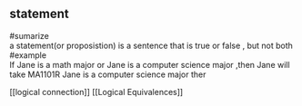 ## statement 
#sumarize  
	 a statement(or proposistion) is a sentence that is true or false , but not both 
 #example  
	 If Jane is a math major or Jane is a computer science major ,then Jane will take MA1101R 
	 Jane is a computer science major 
	 ther




[[logical connection]]
[[Logical Equivalences]]